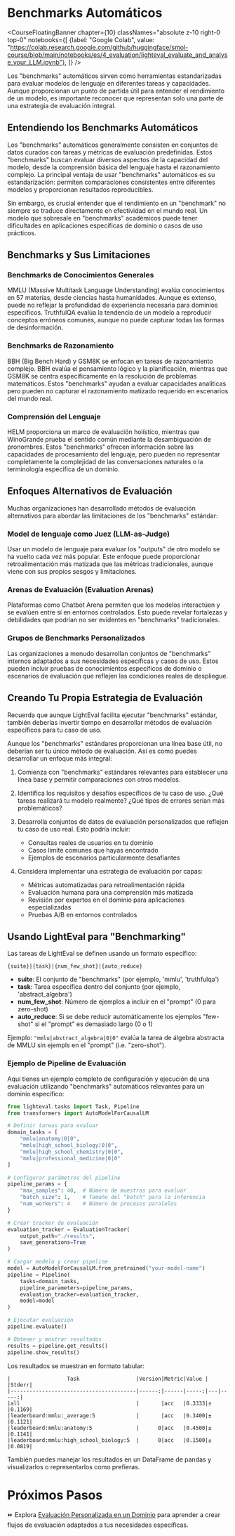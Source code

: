 # Benchmarks Automáticos

<CourseFloatingBanner chapter={10}
  classNames="absolute z-10 right-0 top-0"
  notebooks={[
    {label: "Google Colab", value: "https://colab.research.google.com/github/huggingface/smol-course/blob/main/notebooks/es/4_evaluation/lighteval_evaluate_and_analyse_your_LLM.ipynb"},
]} />
    
Los "benchmarks" automáticos sirven como herramientas estandarizadas para evaluar modelos de lenguaje en diferentes tareas y capacidades. Aunque proporcionan un punto de partida útil para entender el rendimiento de un modelo, es importante reconocer que representan solo una parte de una estrategia de evaluación integral.

## Entendiendo los Benchmarks Automáticos

Los "benchmarks" automáticos generalmente consisten en conjuntos de datos curados con tareas y métricas de evaluación predefinidas. Estos "benchmarks" buscan evaluar diversos aspectos de la capacidad del modelo, desde la comprensión básica del lenguaje hasta el razonamiento complejo. La principal ventaja de usar "benchmarks" automáticos es su estandarización: permiten comparaciones consistentes entre diferentes modelos y proporcionan resultados reproducibles.

Sin embargo, es crucial entender que el rendimiento en un "benchmark" no siempre se traduce directamente en efectividad en el mundo real. Un modelo que sobresale en "benchmarks" académicos puede tener dificultades en aplicaciones específicas de dominio o casos de uso prácticos.

## Benchmarks y Sus Limitaciones

### Benchmarks de Conocimientos Generales

MMLU (Massive Multitask Language Understanding) evalúa conocimientos en 57 materias, desde ciencias hasta humanidades. Aunque es extenso, puede no reflejar la profundidad de experiencia necesaria para dominios específicos. TruthfulQA evalúa la tendencia de un modelo a reproducir conceptos erróneos comunes, aunque no puede capturar todas las formas de desinformación.

### Benchmarks de Razonamiento

BBH (Big Bench Hard) y GSM8K se enfocan en tareas de razonamiento complejo. BBH evalúa el pensamiento lógico y la planificación, mientras que GSM8K se centra específicamente en la resolución de problemas matemáticos. Estos "benchmarks" ayudan a evaluar capacidades analíticas pero pueden no capturar el razonamiento matizado requerido en escenarios del mundo real.

### Comprensión del Lenguaje

HELM proporciona un marco de evaluación holístico, mientras que WinoGrande prueba el sentido común mediante la desambiguación de pronombres. Estos "benchmarks" ofrecen información sobre las capacidades de procesamiento del lenguaje, pero pueden no representar completamente la complejidad de las conversaciones naturales o la terminología específica de un dominio.

## Enfoques Alternativos de Evaluación

Muchas organizaciones han desarrollado métodos de evaluación alternativos para abordar las limitaciones de los "benchmarks" estándar:

### Model de lenguaje como Juez (LLM-as-Judge)

Usar un modelo de lenguaje para evaluar los "outputs" de otro modelo se ha vuelto cada vez más popular. Este enfoque puede proporcionar retroalimentación más matizada que las métricas tradicionales, aunque viene con sus propios sesgos y limitaciones.

### Arenas de Evaluación (Evaluation Arenas)

Plataformas como Chatbot Arena permiten que los modelos interactúen y se evalúen entre sí en entornos controlados. Esto puede revelar fortalezas y debilidades que podrían no ser evidentes en "benchmarks" tradicionales.

### Grupos de Benchmarks Personalizados

Las organizaciones a menudo desarrollan conjuntos de "benchmarks" internos adaptados a sus necesidades específicas y casos de uso. Estos pueden incluir pruebas de conocimientos específicos de dominio o escenarios de evaluación que reflejen las condiciones reales de despliegue.

## Creando Tu Propia Estrategia de Evaluación

Recuerda que aunque LightEval facilita ejecutar "benchmarks" estándar, también deberías invertir tiempo en desarrollar métodos de evaluación específicos para tu caso de uso.

Aunque los "benchmarks" estándares proporcionan una línea base útil, no deberían ser tu único método de evaluación. Así es como puedes desarrollar un enfoque más integral:

1. Comienza con "benchmarks" estándares relevantes para establecer una línea base y permitir comparaciones con otros modelos.

2. Identifica los requisitos y desafíos específicos de tu caso de uso. ¿Qué tareas realizará tu modelo realmente? ¿Qué tipos de errores serían más problemáticos?

3. Desarrolla conjuntos de datos de evaluación personalizados que reflejen tu caso de uso real. Esto podría incluir:
   - Consultas reales de usuarios en tu dominio
   - Casos límite comunes que hayas encontrado
   - Ejemplos de escenarios particularmente desafiantes

4. Considera implementar una estrategia de evaluación por capas:
   - Métricas automatizadas para retroalimentación rápida
   - Evaluación humana para una comprensión más matizada
   - Revisión por expertos en el dominio para aplicaciones especializadas
   - Pruebas A/B en entornos controlados

## Usando LightEval para "Benchmarking"

Las tareas de LightEval se definen usando un formato específico:
``` 
{suite}|{task}|{num_few_shot}|{auto_reduce} 
```

- **suite**: El conjunto de "benchmarks" (por ejemplo, 'mmlu', 'truthfulqa')
- **task**: Tarea específica dentro del conjunto (por ejemplo, 'abstract_algebra')
- **num_few_shot**: Número de ejemplos a incluir en el "prompt" (0 para zero-shot)
- **auto_reduce**: Si se debe reducir automáticamente los ejemplos "few-shot" si el "prompt" es demasiado largo (0 o 1)

Ejemplo: `"mmlu|abstract_algebra|0|0"` evalúa la tarea de álgebra abstracta de MMLU sin ejempls en el "prompt" (i.e. "zero-shot").

### Ejemplo de Pipeline de Evaluación

Aquí tienes un ejemplo completo de configuración y ejecución de una evaluación utilizando "benchmarks" automáticos relevantes para un dominio específico:

```python
from lighteval.tasks import Task, Pipeline
from transformers import AutoModelForCausalLM

# Definir tareas para evaluar
domain_tasks = [
    "mmlu|anatomy|0|0",
    "mmlu|high_school_biology|0|0", 
    "mmlu|high_school_chemistry|0|0",
    "mmlu|professional_medicine|0|0"
]

# Configurar parámetros del pipeline
pipeline_params = {
    "max_samples": 40,  # Número de muestras para evaluar
    "batch_size": 1,    # Tamaño del "batch" para la inferencia
    "num_workers": 4    # Número de procesos paralelos
}

# Crear tracker de evaluación
evaluation_tracker = EvaluationTracker(
    output_path="./results",
    save_generations=True
)

# Cargar modelo y crear pipeline
model = AutoModelForCausalLM.from_pretrained("your-model-name")
pipeline = Pipeline(
    tasks=domain_tasks,
    pipeline_parameters=pipeline_params,
    evaluation_tracker=evaluation_tracker,
    model=model
)

# Ejecutar evaluación
pipeline.evaluate()

# Obtener y mostrar resultados
results = pipeline.get_results()
pipeline.show_results()
```

Los resultados se muestran en formato tabular:
``` 
|                  Task                  |Version|Metric|Value |   |Stderr|
|----------------------------------------|------:|------|-----:|---|-----:|
|all                                     |       |acc   |0.3333|±  |0.1169|
|leaderboard:mmlu:_average:5             |       |acc   |0.3400|±  |0.1121|
|leaderboard:mmlu:anatomy:5              |      0|acc   |0.4500|±  |0.1141|
|leaderboard:mmlu:high_school_biology:5  |      0|acc   |0.1500|±  |0.0819|
```

También puedes manejar los resultados en un DataFrame de pandas y visualizarlos o representarlos como prefieras.

# Próximos Pasos

⏩ Explora [Evaluación Personalizada en un Dominio](./custom_evaluation.md) para aprender a crear flujos de evaluación adaptados a tus necesidades específicas.
